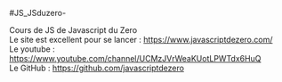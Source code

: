 #JS_JSduzero-

Cours de JS  de Javascript du Zero
<br> Le site est excellent pour se lancer : https://www.javascriptdezero.com/
<br> Le youtube : https://www.youtube.com/channel/UCMzJVrWeaKUotLPWTdx6HuQ
<br> Le GitHub : https://github.com/javascriptdezero
